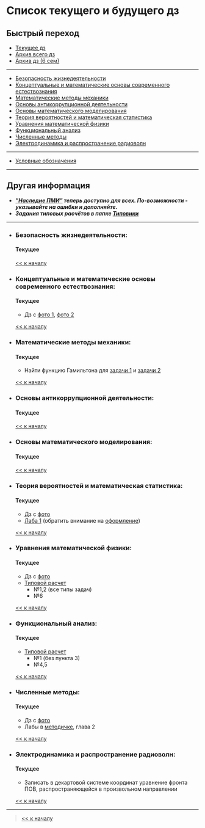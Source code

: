 # Список текущего и будущего дз

## Быстрый переход

- [Текущее дз](README.md#Список-текущего-и-будущего-дз)
- [Архив всего дз](Архив_дз/Архив_дз.md)
- [Архив дз (6 сем)](Архив_дз/Дз_6_семестр.md#Список-старого-дз-за-6-семестр.)

***

- [Безопасность жизнедеятельности](#Безопасность-жизнедеятельности)
- [Концептуальные и математические основы современного естествознания](#Концептуальные-и-математические-основы-современного-естествознания)
- [Математические методы механики](#Математические-методы-механики)
- [Основы антикоррупционной деятельности](#Основы-антикоррупционной-деятельности)
- [Основы математического моделирования](#Основы-математического-моделирования)
- [Теория вероятностей и математическая статистика](#Теория-вероятностей-и-математическая-статистика)
- [Уравнения математической физики](#Уравнения-математической-физики)
- [Функциональный анализ](#Функциональный-анализ)
- [Численные методы](#Численные-методы)
- [Электродинамика и распространение радиоволн](#Электродинамика-и-распространение-радиоволн)

***
    
- [Условные обозначения](#Условные-обозначения)

***

## Другая информация

- __*["Наследие ПМИ"](https://github.com/appliedMathematicsAndComputerScience/PMI_legacy) теперь доступно для всех. По-возможности - указывайте на ошибки и дополняйте.*__
- __*Задания типовых расчётов в папке [Типовики](https://github.com/nektonick/KMBO-01-homework/tree/master/%D0%A2%D0%B8%D0%BF%D0%BE%D0%B2%D0%B8%D0%BA%D0%B8)*__

***

- ### Безопасность жизнедеятельности:
    #### Текущее


    [<< к началу](#Быстрый-переход)

- ### Концептуальные и математические основы современного естествознания:
    #### Текущее
    - Дз с [фото 1](/Ресурсы/Изображения/6сем/естествознание_1.jpg), [фото 2](/Ресурсы/Изображения/6сем/естествознание_2.jpg)

    [<< к началу](#Быстрый-переход) 


- ### Математические методы механики:
    #### Текущее
    - Найти функцию Гамильтона для [задачи 1](/Ресурсы/Изображения/6сем/термех_1.jpg) и [задачи 2](/Ресурсы/Изображения/6сем/термех_2.jpg)
    
    [<< к началу](#Быстрый-переход)
    
- ### Основы антикоррупционной деятельности:
    #### Текущее
    
      
    [<< к началу](#Быстрый-переход)

- ### Основы математического моделирования:
    #### Текущее
    
      
    [<< к началу](#Быстрый-переход)

- ### Теория вероятностей и математическая статистика:
    #### Текущее   
    - Дз с [фото](/Ресурсы/Изображения/6сем/тервер_1.jpg)
    - [Лаба 1](/Ресурсы/Документы/6сем/MS_2023_LR_1.pdf) (обратить внимание на [оформление](/Ресурсы/Документы/6сем/MS_LR_Oformlenie_2023.pdf))
    
      
    [<< к началу](#Быстрый-переход)
    
- ### Уравнения математической физики:
    #### Текущее
    - Дз с [фото](/Ресурсы/Изображения/6сем/уравнения_3.jpg)
    - [Типовой расчет](/Типовики/Матфиз/ТР_Урматфиз_2019-20.pdf)
        - №1,2 (все типы задач)
        - №6
    

    [<< к началу](#Быстрый-переход)

- ### Функциональный анализ:
    #### Текущее
    - [Типовой расчет](/Типовики/Функан/FA_TRII.pdf)
        - №1 (без пункта 3)
        - №4,5
      
    [<< к началу](#Быстрый-переход)

- ### Численные методы:
    #### Текущее
    - Дз с [фото](/Ресурсы/Изображения/6сем/методы_1.jpg)
    - Лабы в [методичке](/Ресурсы/Документы/5сем/chislennye_metody_Metodichka_po_labrabam_5_7_semestry.pdf), глава 2

      
    [<< к началу](#Быстрый-переход)

- ### Электродинамика и распространение радиоволн:
    #### Текущее
    - Записать в декартовой системе координат уравнение фронта ПОВ, распространяющейся в произвольном направлении

      
    [<< к началу](#Быстрый-переход)

***

> [<< к началу](#Быстрый-переход)
